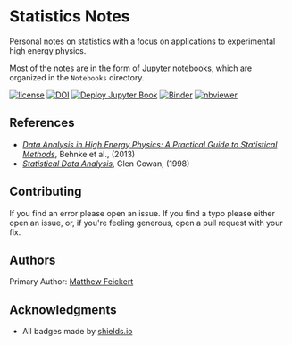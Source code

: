 # Statistics Notes

Personal notes on statistics with a focus on applications to experimental high energy physics.

Most of the notes are in the form of [Jupyter](http://jupyter.org/) notebooks, which are organized in the `Notebooks` directory.

[![license](https://img.shields.io/github/license/matthewfeickert/Statistics-Notes.svg)]()
[![DOI](https://zenodo.org/badge/91207877.svg)](https://zenodo.org/badge/latestdoi/91207877)
[![Deploy Jupyter Book](https://github.com/matthewfeickert/Statistics-Notes/workflows/Deploy%20Jupyter%20Book/badge.svg?branch=master)](https://matthewfeickert.github.io/Statistics-Notes/)
[![Binder](https://mybinder.org/badge_logo.svg)](https://mybinder.org/v2/gh/matthewfeickert/Statistics-Notes/master)
[![nbviewer](https://img.shields.io/badge/view%20on-nbviewer-brightgreen.svg)](http://nbviewer.jupyter.org/github/matthewfeickert/Statistics-Notes/tree/master/book/notebooks/)

## References

- [_Data Analysis in High Energy Physics: A Practical Guide to Statistical Methods_](http://eu.wiley.com/WileyCDA/WileyTitle/productCd-3527410589.html), Behnke et al., (2013)
- [_Statistical Data Analysis_](http://www.pp.rhul.ac.uk/~cowan/sda/), Glen Cowan, (1998)

## Contributing

If you find an error please open an issue. If you find a typo please either open an issue, or, if you're feeling generous, open a pull request with your fix.

## Authors

Primary Author: [Matthew Feickert](http://www.matthewfeickert.com/)

## Acknowledgments

- All badges made by [shields.io](http://shields.io/)
